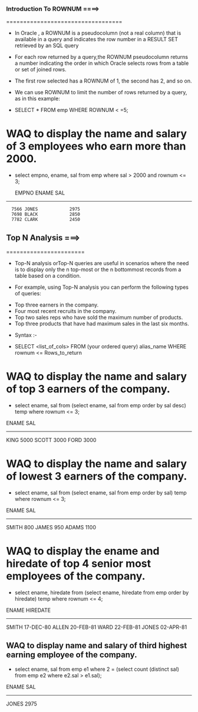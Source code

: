 


###   Introduction To ROWNUM ====>
==================================

* In Oracle , a ROWNUM is a pseudocolumn (not a real column) that is available in a query and indicates the row number in a RESULT SET retrieved by an SQL query

* For each row returned by a query,the ROWNUM pseudocolumn returns a number indicating the order in which Oracle selects rows from a table or set of joined rows. 

* The first row selected has a ROWNUM of 1, the second has 2, and so on.

* We can use ROWNUM to limit the number of rows returned by a query, as in this example:
- SELECT * FROM emp WHERE ROWNUM < =5;


# WAQ to display the name and salary of 3 employees who earn more than 2000.
- select empno, ename, sal from emp where sal > 2000 and rownum <= 3;

     EMPNO ENAME             SAL
---------- ---------- ----------
      7566 JONES            2975
      7698 BLACK            2850
      7782 CLARK            2450


##  Top N Analysis ===>
=======================

* Top-N analysis orTop-N queries are useful in scenarios where the need is to display only the n top-most or the n bottommost records from a table based on a condition.

* For example, using Top-N analysis you can perform the following types of queries:
- Top three earners in the company.
- Four most recent recruits in the company.
- Top two sales reps who have sold the maximum number of products.
- Top three products that have had maximum sales in the last six months.

* Syntax :- 
- SELECT <list_of_cols> FROM (your ordered query) alias_name WHERE rownum <= Rows_to_return


#  WAQ to display the name and salary of top 3 earners of the company.
-  select ename, sal from (select ename, sal from emp order by sal desc) temp where rownum <= 3;

ENAME             SAL
---------- ----------
KING             5000
SCOTT            3000
FORD             3000


#  WAQ to display the name and salary of lowest 3 earners of the company.
- select ename, sal from (select ename, sal from emp order by sal) temp where rownum <= 3;

ENAME             SAL
---------- ----------
SMITH             800
JAMES             950
ADAMS            1100


#  WAQ to display the ename and hiredate of top 4 senior most employees of the company.
- select ename, hiredate from (select ename, hiredate from emp order by hiredate) temp where rownum <= 4;

ENAME      HIREDATE
---------- ---------
SMITH      17-DEC-80
ALLEN      20-FEB-81
WARD       22-FEB-81
JONES      02-APR-81


## WAQ to display name and salary of third highest earning employee of the company.
-  select ename, sal from emp e1 where 2 = (select count (distinct sal) from emp e2 where e2.sal > e1.sal);

ENAME             SAL
---------- ----------
JONES            2975